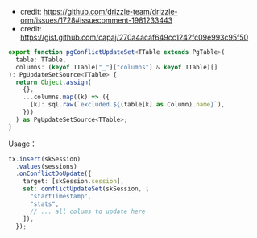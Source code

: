 - credit: https://github.com/drizzle-team/drizzle-orm/issues/1728#issuecomment-1981233443
- credit: https://gist.github.com/capaj/270a4acaf649cc1242fc09e993c95f50

```ts
export function pgConflictUpdateSet<TTable extends PgTable>(
  table: TTable,
  columns: (keyof TTable["_"]["columns"] & keyof TTable)[]
): PgUpdateSetSource<TTable> {
  return Object.assign(
    {},
    ...columns.map((k) => ({
      [k]: sql.raw(`excluded.${(table[k] as Column).name}`),
    }))
  ) as PgUpdateSetSource<TTable>;
}
```

Usage：

```ts
tx.insert(skSession)
  .values(sessions)
  .onConflictDoUpdate({
    target: [skSession.session],
    set: conflictUpdateSet(skSession, [
      "startTimestamp",
      "stats",
      // ... all colums to update here
    ]),
  });
```
